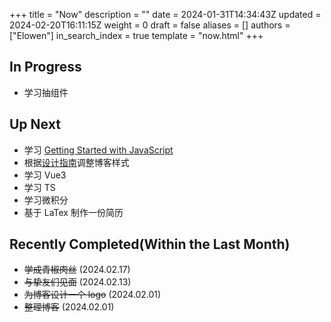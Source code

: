 +++
title = "Now"
description = ""
date = 2024-01-31T14:34:43Z
updated = 2024-02-20T16:11:15Z
weight = 0
draft = false
aliases = []
authors = ["Elowen"]
in_search_index = true
template = "now.html"
+++

## In Progress

- 学习抽组件

## Up Next

- 学习 [Getting Started with JavaScript](https://frontendmasters.com/courses/getting-started-javascript-v2/)
- 根据[设计指南](https://anthonyhobday.com/sideprojects/saferules/)调整博客样式
- 学习 Vue3
- 学习 TS
- 学习微积分
- 基于 LaTex 制作一份简历

## Recently Completed(Within the Last Month)

- ~~学成青椒肉丝~~ (2024.02.17)
- ~~与挚友们见面~~ (2024.02.13)
- ~~为博客设计一个 logo~~ (2024.02.01)
- ~~整理博客~~ (2024.02.01)
